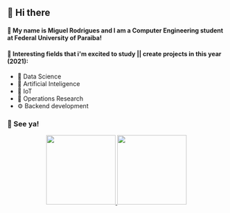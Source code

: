 ## 🖖 Hi there 

#### 🤖 My name is Miguel Rodrigues and I am a Computer Engineering student at Federal University of Paraiba!

#### 📖 Interesting fields that i'm excited to study || create projects in this year (2021):

* 🎲 Data Science
* 🧠 Artificial Inteligence
* 📡 IoT
* 🔗 Operations Research
* ⚙️ Backend development

### 👋 See ya!

<p align="center">
<a href="https://github.com/rodriguesms">
  <img height="160em" src="https://github-readme-stats.vercel.app/api?username=rodriguesms&theme=dracula&show_icons=true&include_all_commits=true&count_private=true" />
  <img height="160em" src="https://github-readme-stats.vercel.app/api/top-langs/?username=rodriguesms&theme=dracula&layout=compact&langs_count=6" />
</a>
</p>
